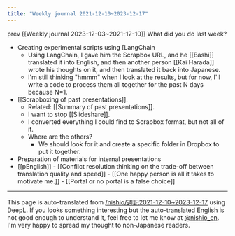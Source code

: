 ```yaml
---
title: "Weekly journal 2021-12-10~2023-12-17"
---
```


prev  [[Weekly journal 2023-12-03~2021-12-10]]
What did you do last week?
- Creating experimental scripts using [LangChain
    - Using LangChain, I gave him the Scrapbox URL, and he [[Bashi]] translated it into English, and then another person [[Kai Harada]] wrote his thoughts on it, and then translated it back into Japanese.
    - I'm still thinking "hmmm" when I look at the results, but for now, I'll write a code to process them all together for the past N days because N=1.
- [[Scrapboxing of past presentations]].
    - Related: [[Summary of past presentations]].
    - I want to stop [[Slideshare]].
    - I converted everything I could find to Scrapbox format, but not all of it.
    - Where are the others?
        - We should look for it and create a specific folder in Dropbox to put it together.
- Preparation of materials for internal presentations
- [[pEnglish]]
        - [[Conflict resolution thinking on the trade-off between translation quality and speed]]
        - [[One happy person is all it takes to motivate me.]]
            - [[Portal or no portal is a false choice]]

---
This page is auto-translated from [/nishio/週記2021-12-10~2023-12-17](https://scrapbox.io/nishio/週記2021-12-10~2023-12-17) using DeepL. If you looks something interesting but the auto-translated English is not good enough to understand it, feel free to let me know at [@nishio_en](https://twitter.com/nishio_en). I'm very happy to spread my thought to non-Japanese readers.